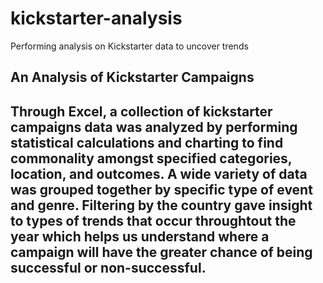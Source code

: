 # kickstarter-analysis
Performing analysis on Kickstarter data to uncover trends

## An Analysis of Kickstarter Campaigns
Through Excel, a collection of kickstarter campaigns data was analyzed by performing statistical calculations and charting to find commonality amongst specified categories, location, and outcomes. A wide variety of data was grouped together by specific type of event and genre. Filtering by the country gave insight to types of trends that occur throughtout the year which helps us understand where a campaign will have the greater chance of being successful or non-successful.
---
